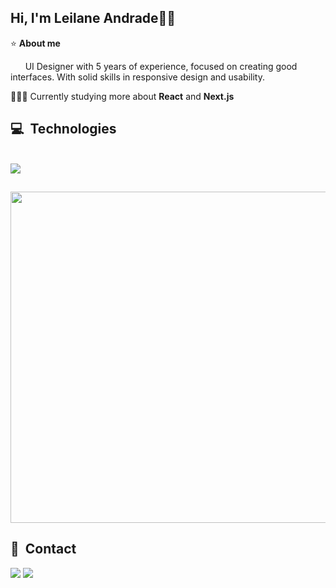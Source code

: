 ## Hi, I'm Leilane Andrade👋🏻

⭐ **About me**

  &nbsp;&nbsp;&nbsp;&nbsp;&nbsp;&nbsp;UI Designer with 5 years of experience, focused on creating good interfaces. With solid skills in responsive design and usability.

👩🏻‍💻 Currently studying more about **React** and **Next.js**

## 💻 &nbsp;Technologies

<div style="display: inline_block"><br>
  <a href="https://skillicons.dev">
    <img src="https://skillicons.dev/icons?i=html,css,sass,js,react,nextjs,ts,tailwind,figma" />
  </a>
</div>

##

<picture style="display: block" >
  <source 
    srcset="https://github-readme-stats.vercel.app/api/top-langs/?username=andradeleilane&layout=compact&theme=dark"
    media="(prefers-color-scheme: dark)"
  />
  <source
    srcset="https://github-readme-stats.vercel.app/api/top-langs/?username=andradeleilane&layout=compact"
    media="(prefers-color-scheme: light), (prefers-color-scheme: no-preference)"
  />
  <img width="530em" src="https://github.com/andradeleilane/github-readme-stats" />
</picture>

## 🚀 &nbsp;Contact

<div> 
  <a href="mailto:leilaneandradedev@gmail.com"><img src="https://img.shields.io/badge/-Gmail-%23333?style=for-the-badge&logo=gmail&logoColor=white" target="_blank"></a>
  <a href="https://www.linkedin.com/in/leilaneandrade/" target="_blank"><img src="https://img.shields.io/badge/-LinkedIn-%230077B5?style=for-the-badge&logo=linkedin&logoColor=white"></a> 
</div>


